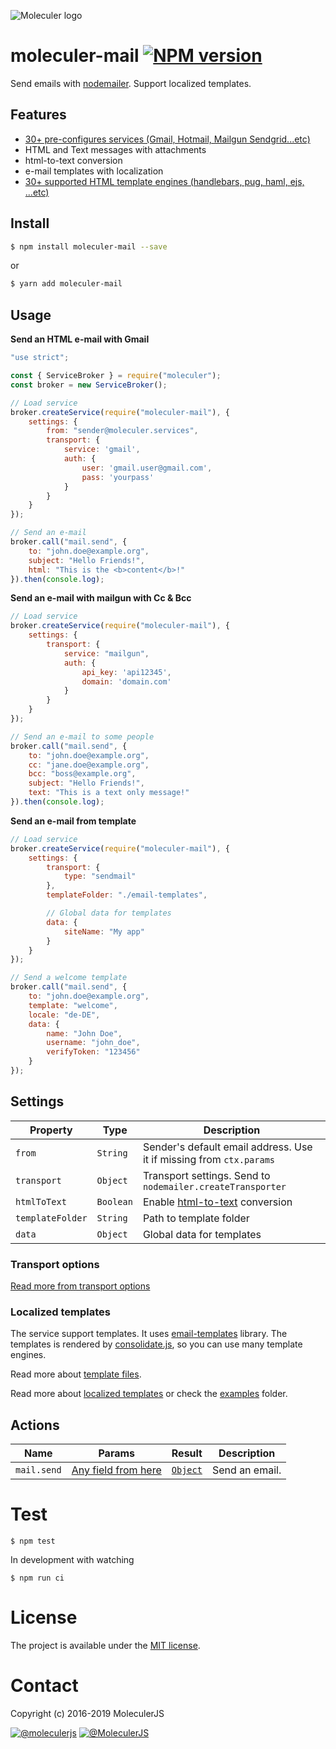 ![Moleculer logo](http://moleculer.services/images/banner.png)

# moleculer-mail [![NPM version](https://img.shields.io/npm/v/moleculer-mail.svg)](https://www.npmjs.com/package/moleculer-mail)

Send emails with [nodemailer](https://nodemailer.com/about/). Support localized templates.

## Features
- [30+ pre-configures services (Gmail, Hotmail, Mailgun Sendgrid...etc)](https://github.com/nodemailer/nodemailer/blob/master/lib/well-known/services.json)
- HTML and Text messages with attachments
- html-to-text conversion
- e-mail templates with localization
- [30+ supported HTML template engines (handlebars, pug, haml, ejs, ...etc)](https://github.com/crocodilejs/node-email-templates#supported-template-engines)

## Install

```bash
$ npm install moleculer-mail --save
```
or
```bash
$ yarn add moleculer-mail
```

## Usage

**Send an HTML e-mail with Gmail**
```js
"use strict";

const { ServiceBroker } = require("moleculer");
const broker = new ServiceBroker();

// Load service
broker.createService(require("moleculer-mail"), {
    settings: {
        from: "sender@moleculer.services",
        transport: {
            service: 'gmail',
            auth: {
                user: 'gmail.user@gmail.com',
                pass: 'yourpass'
            }
        }
    }
});

// Send an e-mail
broker.call("mail.send", { 
    to: "john.doe@example.org", 
    subject: "Hello Friends!", 
    html: "This is the <b>content</b>!"
}).then(console.log);
```

**Send an e-mail with mailgun with Cc & Bcc**
```js
// Load service
broker.createService(require("moleculer-mail"), {
    settings: {
        transport: {
            service: "mailgun",
            auth: {
                api_key: 'api12345',
                domain: 'domain.com'
            }
        }
    }
});

// Send an e-mail to some people
broker.call("mail.send", { 
    to: "john.doe@example.org", 
    cc: "jane.doe@example.org",
    bcc: "boss@example.org",
    subject: "Hello Friends!", 
    text: "This is a text only message!"
}).then(console.log);
```


**Send an e-mail from template**
```js
// Load service
broker.createService(require("moleculer-mail"), {
    settings: {
        transport: {
            type: "sendmail"
        },
        templateFolder: "./email-templates",

        // Global data for templates
        data: {
            siteName: "My app"
        }
    }
});

// Send a welcome template
broker.call("mail.send", { 
    to: "john.doe@example.org", 
    template: "welcome",
    locale: "de-DE",
    data: {
        name: "John Doe",
        username: "john_doe",
        verifyToken: "123456"
    }
});
```

## Settings
| Property | Type | Description |
| -------- | -----| ----------- |
| `from` | `String` | Sender's default email address. Use it if missing from `ctx.params` |
| `transport` | `Object` | Transport settings. Send to `nodemailer.createTransporter`  |
| `htmlToText` | `Boolean` | Enable [html-to-text](https://github.com/andris9/nodemailer-html-to-text) conversion |
| `templateFolder` | `String` | Path to template folder |
| `data` | `Object` | Global data for templates |

### Transport options
[Read more from transport options](https://nodemailer.com/smtp/)

### Localized templates
The service support templates. It uses [email-templates](https://github.com/crocodilejs/node-email-templates) library. The templates is rendered by [consolidate.js](https://www.npmjs.com/package/consolidate), so you can use many template engines.

Read more about [template files](https://github.com/crocodilejs/node-email-templates#quick-start).

Read more about [localized templates](https://github.com/crocodilejs/node-email-templates#localized-template) or check the [examples](examples/template) folder.

## Actions
| Name | Params | Result | Description |
| ---- | ------ | ------ | ----------- |
| `mail.send` | [Any field from here](https://nodemailer.com/message/) | [`Object`](https://nodemailer.com/usage/#sending-mail) | Send an email. |

# Test
```
$ npm test
```

In development with watching

```
$ npm run ci
```

# License
The project is available under the [MIT license](https://tldrlegal.com/license/mit-license).

# Contact
Copyright (c) 2016-2019 MoleculerJS

[![@moleculerjs](https://img.shields.io/badge/github-moleculerjs-green.svg)](https://github.com/moleculerjs) [![@MoleculerJS](https://img.shields.io/badge/twitter-MoleculerJS-blue.svg)](https://twitter.com/MoleculerJS)
